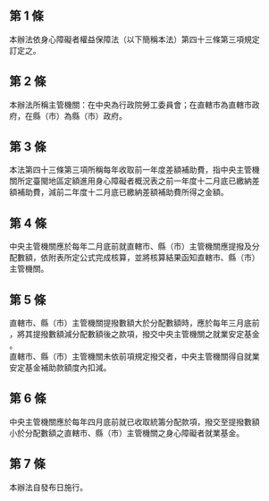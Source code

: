 第 1 條
-------
本辦法依身心障礙者權益保障法（以下簡稱本法）第四十三條第三項規定  
訂定之。

第 2 條
-------
本辦法所稱主管機關：在中央為行政院勞工委員會；在直轄市為直轄市政  
府，在縣（市）為縣（市）政府。

第 3 條
-------
本法第四十三條第三項所稱每年收取前一年度差額補助費，指中央主管機  
關所定臺閩地區定額進用身心障礙者概況表之前一年度十二月底已繳納差  
額補助費，減前二年度十二月底已繳納差額補助費所得之金額。

第 4 條
-------
中央主管機關應於每年二月底前就直轄市、縣（市）主管機關應提撥及分  
配數額，依附表所定公式完成核算，並將核算結果函知直轄市、縣（市）  
主管機關。

第 5 條
-------
直轄市、縣（市）主管機關提撥數額大於分配數額時，應於每年三月底前  
，將其提撥數額減分配數額後之款項，撥交中央主管機關之就業安定基金  
。  
直轄市、縣（市）主管機關未依前項規定撥交者，中央主管機關得自就業  
安定基金補助款額度內扣減。

第 6 條
-------
中央主管機關應於每年四月底前就已收取統籌分配款項，撥交至提撥數額  
小於分配數額之直轄市、縣（市）主管機關之身心障礙者就業基金。

第 7 條
-------
本辦法自發布日施行。


